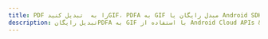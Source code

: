 ---title: PDF را به  تبدیل کنیدGIF، PDFA به GIF مبدل رایگان یا Android SDKdescription: تبدیل رایگانPDFA به GIF با استفاده از Android Cloud APIs & SDK همچنین اسناد PDF را در Cloud ایجاد، ویرایش و رندر کنید.---